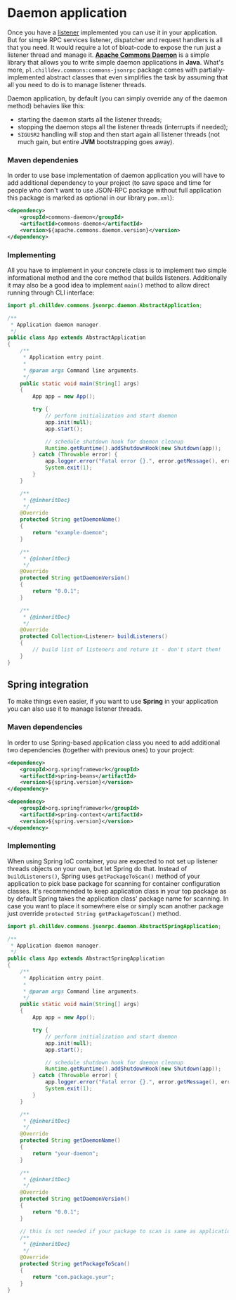 <!---
# This file is part of the ChillDev-Commons.
#
# @license http://mit-license.org/ The MIT license
# @copyright 2015 © by Rafał Wrzeszcz - Wrzasq.pl.
-->

# Daemon application

Once you have a [listener](./listener.html) implemented you can use it in your application. But for simple RPC services listener, dispatcher and request handlers is all that you need. It would require a lot of bloat-code to expose the run just a listener thread and manage it. [**Apache Commons Daemon**](http://commons.apache.org/proper/commons-daemon/) is a simple library that allows you to write simple daemon applications in **Java**. What's more, `pl.chilldev.commons:commons-jsonrpc` package comes with partially-implemented abstract classes that even simplifies the task by assuming that all you need to do is to manage listener threads.

Daemon application, by default (you can simply override any of the daemon method) behavies like this:

-   starting the daemon starts all the listener threads;
-   stopping the daemon stops all the listener threads (interrupts if needed);
-   `SIGUSR2` handling will stop and then start again all listener threads (not much gain, but entire **JVM** bootstrapping goes away).

### Maven dependenies

In order to use base implementation of daemon application you will have to add additional dependency to your project (to save space and time for people who don't want to use JSON-RPC package without full application this package is marked as optional in our library `pom.xml`):

```xml
<dependency>
    <groupId>commons-daemon</groupId>
    <artifactId>commons-daemon</artifactId>
    <version>${apache.commons.daemon.version}</version>
</dependency>
```

### Implementing

All you have to implement in your concrete class is to implement two simple informational method and the core method that builds listeners. Additionally it may also be a good idea to implement `main()` method to allow direct running through CLI interface:

```java
import pl.chilldev.commons.jsonrpc.daemon.AbstractApplication;

/**
 * Application daemon manager.
 */
public class App extends AbstractApplication
{
    /**
     * Application entry point.
     *
     * @param args Command line arguments.
     */
    public static void main(String[] args)
    {
        App app = new App();

        try {
            // perform initialization and start daemon
            app.init(null);
            app.start();

            // schedule shutdown hook for daemon cleanup
            Runtime.getRuntime().addShutdownHook(new Shutdown(app));
        } catch (Throwable error) {
            app.logger.error("Fatal error {}.", error.getMessage(), error);
            System.exit(1);
        }
    }

    /**
     * {@inheritDoc}
     */
    @Override
    protected String getDaemonName()
    {
        return "example-daemon";
    }

    /**
     * {@inheritDoc}
     */
    @Override
    protected String getDaemonVersion()
    {
        return "0.0.1";
    }

    /**
     * {@inheritDoc}
     */
    @Override
    protected Collection<Listener> buildListeners()
    {
        // build list of listeners and return it - don't start them!
    }
}
```

## Spring integration

To make things even easier, if you want to use **Spring** in your application you can also use it to manage listener threads.

### Maven dependencies

In order to use Spring-based application class you need to add additional two dependencies (together with previous ones) to your project:

```xml
<dependency>
    <groupId>org.springframework</groupId>
    <artifactId>spring-beans</artifactId>
    <version>${spring.version}</version>
</dependency>

<dependency>
    <groupId>org.springframework</groupId>
    <artifactId>spring-context</artifactId>
    <version>${spring.version}</version>
</dependency>
```

### Implementing

When using Spring IoC container, you are expected to not set up listener threads objects on your own, but let Spring do that. Instead of `buildListeners()`, Spring uses `getPackageToScan()` method of your application to pick base package for scanning for container configuration classes. It's recommended to keep application class in your top package as by default Spring takes the application class' package name for scanning. In case you want to place it somewhere else or simply scan another package just override `protected String getPackageToScan()` method.

```java
import pl.chilldev.commons.jsonrpc.daemon.AbstractSpringApplication;

/**
 * Application daemon manager.
 */
public class App extends AbstractSpringApplication
{
    /**
     * Application entry point.
     *
     * @param args Command line arguments.
     */
    public static void main(String[] args)
    {
        App app = new App();

        try {
            // perform initialization and start daemon
            app.init(null);
            app.start();

            // schedule shutdown hook for daemon cleanup
            Runtime.getRuntime().addShutdownHook(new Shutdown(app));
        } catch (Throwable error) {
            app.logger.error("Fatal error {}.", error.getMessage(), error);
            System.exit(1);
        }
    }

    /**
     * {@inheritDoc}
     */
    @Override
    protected String getDaemonName()
    {
        return "your-daemon";
    }

    /**
     * {@inheritDoc}
     */
    @Override
    protected String getDaemonVersion()
    {
        return "0.0.1";
    }

    // this is not needed if your package to scan is same as application class package
    /**
     * {@inheritDoc}
     */
    @Override
    protected String getPackageToScan()
    {
        return "com.package.your";
    }
}
```
